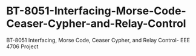 # BT-8051-Interfacing-Morse-Code-Ceaser-Cypher-and-Relay-Control
BT-8051 Interfacing, Morse Code, Ceaser Cypher, and Relay Control- EEE 4706 Project
